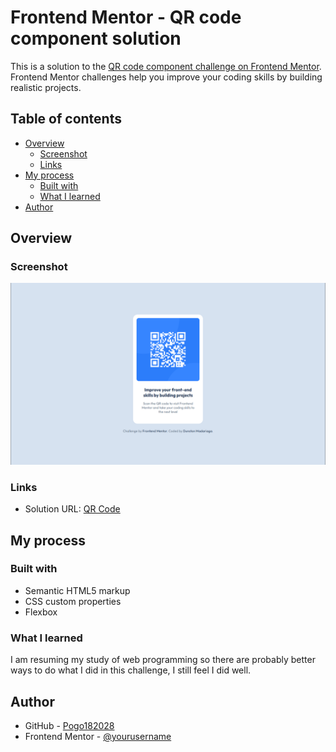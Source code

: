 # Frontend Mentor - QR code component solution

This is a solution to the [QR code component challenge on Frontend Mentor](https://www.frontendmentor.io/challenges/qr-code-component-iux_sIO_H). Frontend Mentor challenges help you improve your coding skills by building realistic projects. 

## Table of contents

- [Overview](#overview)
  - [Screenshot](#screenshot)
  - [Links](#links)
- [My process](#my-process)
  - [Built with](#built-with)
  - [What I learned](#what-i-learned)
- [Author](#author)

## Overview

### Screenshot

![Overview](./images/overview.png)

### Links

- Solution URL: [QR Code](https://frontendmentor-qrcode182028.netlify.app/)

## My process

### Built with

- Semantic HTML5 markup
- CSS custom properties
- Flexbox

### What I learned

I am resuming my study of web programming so there are probably better ways to do what I did in this challenge, I still feel I did well.

## Author

- GitHub - [Pogo182028](https://github.com/Pogo182028)
- Frontend Mentor - [@yourusername](https://www.frontendmentor.io/profile/yourusername)